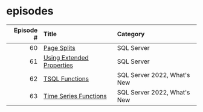 # episodes

| Episode # | Title | Category |
| ---: | :--- | :--- |
| 60 | [Page Splits](https://github.com/antonchgr/episodes/tree/main/E60) | SQL Server |
| 61 | [Using Extended Properties](https://github.com/antonchgr/episodes/tree/main/E61) | SQL Server |
| 62 | [TSQL Functions](https://github.com/antonchgr/episodes/tree/main/E62) | SQL Server 2022, What's New |
| 63 | [Time Series Functions](https://github.com/antonchgr/episodes/tree/main/E63) |  SQL Server 2022, What's New |


